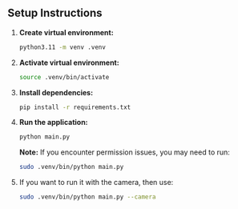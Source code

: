 ## Setup Instructions

1. **Create virtual environment:**
    ```bash
    python3.11 -m venv .venv 
    ```

2. **Activate virtual environment:**
    ```bash
    source .venv/bin/activate
    ```

3. **Install dependencies:**
    ```bash
    pip install -r requirements.txt
    ```

4. **Run the application:**
    ```bash
    python main.py
    ```
    
    **Note:** If you encounter permission issues, you may need to run:
    ```bash
    sudo .venv/bin/python main.py
    ```
5. If you want to run it with the camera, then use:
    ```bash
    sudo .venv/bin/python main.py --camera
    ```

